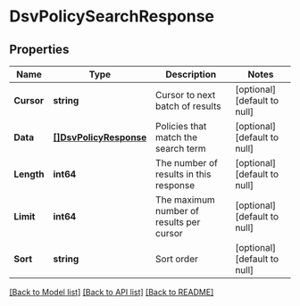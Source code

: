 # DsvPolicySearchResponse

## Properties
Name | Type | Description | Notes
------------ | ------------- | ------------- | -------------
**Cursor** | **string** | Cursor to next batch of results | [optional] [default to null]
**Data** | [**[]DsvPolicyResponse**](PolicyResponse.md) | Policies that match the search term | [optional] [default to null]
**Length** | **int64** | The number of results in this response | [optional] [default to null]
**Limit** | **int64** | The maximum number of results per cursor | [optional] [default to null]
**Sort** | **string** | Sort order | [optional] [default to null]

[[Back to Model list]](../README.md#documentation-for-models) [[Back to API list]](../README.md#documentation-for-api-endpoints) [[Back to README]](../README.md)

